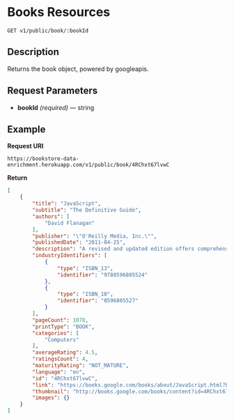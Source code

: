 # Books Resources

    GET v1/public/book/:bookId

## Description
Returns the book object, powered by googleapis.

## Request Parameters

- **bookId** _(required)_ — string

## Example
**Request URI**

    https://bookstore-data-enrichment.herokuapp.com/v1/public/book/4RChxt67lvwC

**Return**
``` json
[
    {
        "title": "JavaScript",
        "subtitle": "The Definitive Guide",
        "authors": [
            "David Flanagan"
        ],
        "publisher": "\"O'Reilly Media, Inc.\"",
        "publishedDate": "2011-04-25",
        "description": "A revised and updated edition offers comprehensive coverage of ECMAScript 5 (the new JavaScript language standard) and also the new APIs introduced in HTML5, with chapters on functions and classes completely rewritten and updated to match current best practices and a new chapter on language extensions and subsets. Original.",
        "industryIdentifiers": [
            {
                "type": "ISBN_13",
                "identifier": "9780596805524"
            },
            {
                "type": "ISBN_10",
                "identifier": "0596805527"
            }
        ],
        "pageCount": 1078,
        "printType": "BOOK",
        "categories": [
            "Computers"
        ],
        "averageRating": 4.5,
        "ratingsCount": 4,
        "maturityRating": "NOT_MATURE",
        "language": "en",
        "id": "4RChxt67lvwC",
        "link": "https://books.google.com/books/about/JavaScript.html?hl=&id=4RChxt67lvwC",
        "thumbnail": "http://books.google.com/books/content?id=4RChxt67lvwC&printsec=frontcover&img=1&zoom=1&edge=curl&source=gbs_api",
        "images": {}
    }
]
```